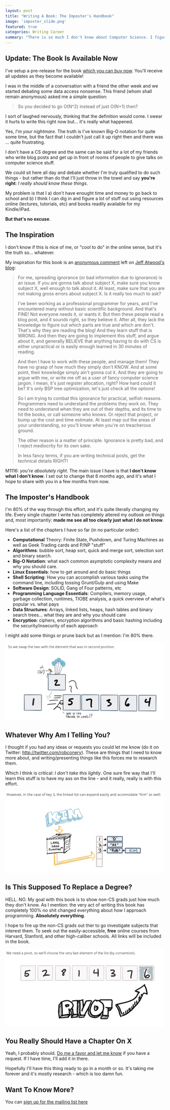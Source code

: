 ```yaml
---
layout: post
title: "Writing A Book: The Imposter's Handbook"
image: 'imposter_slide.png'
featured: true
categories: Writing Career
summary: "There is so much I don't know about Computer Science. I figured I'd share that with you"
---
```


## Update: The Book Is Available Now

I've setup a pre-release for the book [which you can buy now](http://bigmachine.io/products/the-imposters-handbook?utm_source=conery&utm_medium=blog&utm_campaign=announcement%20post
). You'll receive all updates as they become available!

I was in the middle of a conversation with a friend the other week and we started debating some data access nonsense. This friend (whom shall remain anonymous) asked me a simple question:

> So you decided to go O(N^2) instead of just O(N+1) then?

I sort of laughed nervously, thinking that the definition would come. I swear it hurts to write this right now but... it's really what happened.

Yes, *I'm your nightmare*. The truth is I've known Big-O notation for quite some time, but the fact that I couldn't just call it up right then and there was ... quite frustrating.

I don't have a CS degree and the same can be said for a lot of my friends who write blog posts and get up in front of rooms of people to give talks on computer science stuff.

We could sit here all day and debate whether I'm truly qualified to do such things - but rather than do that I'll just throw in the towel and say **you're right**: *I really should know these things*.

My problem is that I a) don't have enought time and money to go back to school and b) I think I can dig in and figure a lot of stuff out using resources online (lectures, tutorials, etc) and books readily available for my Kindle/iPad.

**But that's no excuse**.

## The Inspiration

I don't know if this is nice of me, or "cool to do" in the online sense, but it's the truth so... whatever.

My inspiration for this book is an [anonymous comment](https://discourse.codinghorror.com/t/your-favorite-np-complete-cheat/256/10) left on [Jeff Atwood's blog](https://blog.codinghorror.com/your-favorite-np-complete-cheat/):

<blockquote>
<p>
For me, spreading ignorance (or bad information due to ignorance) is an issue.  If you are gonna talk about subject X, make sure you know subject X, well enough to talk about it. At least, make sure that you are not making gross errors about subject X. Is it really too much to ask?
</p>
<p>
I've been working as a professional programmer for years, and I've encountered many without basic scientific background. And that's FINE! Not everyone needs it, or wants it. But then these people read a blog post, and it sounds right, so they believe it. After all, they lack the knowledge to figure out which parts are true and which are don't. That's why they are reading the blog!
And they learn stuff that is WRONG. And then they are going to implement this stuff, and argue about it, and generally BELIEVE that anything having to do with CS is either unpractical or is easily enough learned in 30 minutes of reading.
</p>
<p>
And then I have to work with these people, and manage them! They have no grasp of how much they simply don't KNOW. And at some point, their knowledge simply ain't gonna cut it. And they are going to argue with me, or write me off as a user of fancy computer science jargon. I mean, it's just register allocation, right? How hard could it be? It's only BSP tree optimization, let's just check all the options!
</p>
<p>
So I am trying to combat this ignorance for practical, selfish reasons. Programmers need to understand the problems they work on. They need to understand when they are out of their depths, and its time to hit the books, or call someone who knows. Or reject that project, or bump up the cost and time estimate. At least map out the areas of your understanding, so you'll know when you're on treacherous ground.
</p>
<p>
The other reason is a matter of principle. Ignorance is pretty bad, and I reject mediocrity for its own sake.
</p>
<p>
In less fancy terms, if you are writing technical posts, get the technical details RIGHT!
</p>
</blockquote>

M1116: *you're absolutely right*. The main issue I have is that **I don't know what I don't know**. I set out to change that 6 months ago, and it's what I hope to share with you in a few months from now.

## The Imposter's Handbook

I'm 80% of the way through this effort, and it's quite literally changing my life. Every single chapter I write has completely altered my outlook on things and, most importantly: **made me see all too clearly just what I do not know**.

Here's a list of the chapters I have so far (in no particular order):

 - **Computational** Theory: Finite State, Pushdown, and Turing Machines as well as Geek Trading cards and P/NP "stuff"
 - **Algorithms**: bubble sort, heap sort, quick and merge sort, selection sort and binary search.
 - **Big-O Notation**: what each common asymptotic complexity means and why you should care.
 - **Linux Essentials**: how to get around and do basic things
 - **Shell Scripting**: How you can accomplish various tasks using the command line, including tossing Grunt/Gulp and using Make
 - **Software Design**: SOLID, Gang of Four patterns, etc
 - **Programming Language Essentials**: Compilers, memory usage, garbage collection, runtimes, TIOBE analysis, a quick overview of what's popular vs. what pays
 - **Data Structures**: Arrays, linked lists, heaps, hash tables and binary search trees... what they are and why you should care
 - **Encryption**: ciphers, encryption algorithms and basic hashing including the security/insecurity of each approach

I might add some things or prune back but as I mention: I'm 80% there.

![](/img/imp_1.png)

## Whatever Why Am I Telling You?

I thought if you had any ideas or requests you could let me know (do it on Twitter: http://twitter.com/robconery). These are things that I need to know more about, and writing/presenting things like this forces me to research them.

Which I think is critical: *I don't take this lightly*. One sure fire way that I'll learn this stuff is to have my ass on the line - and it really, really is with this effort.

![](/img/imp_2.png)

## Is This Supposed To Replace a Degree?

HELL. NO. My goal with this book is to show non-CS grads just how much they don't know. As I mention: the very act of writing this book has completely 100% no shit changed everything about how I approach programming. **Absolutely everything**.

I hope to fire up the non-CS grads out ther to go investigate subjects that interest them. To seek out the easily-accessible, **free** online courses from Harvard, Stanford, and other high-caliber schools. All links will be included in the book.

![](/img/imp_3.png)

## You Really Should Have a Chapter On X

Yeah, I probably should. [Do me a favor and let me know](http://twitter.com/robconery) if you have a request. If I have time, I'll add it in there.

Hopefully I'll have this thing ready to go in a month or so. It's taking me forever and it's mostly research  - which is too damn fun.

## Want To Know More?

You can [sign up for the mailing list here](https://www.getdrip.com/forms/96263307/submissions/new)
